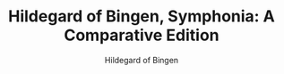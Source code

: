 ---
title: "Hildegard of Bingen, Symphonia: A Comparative Edition"
author: Hildegard of Bingen
editor: Corrigan, Vincent
volume: XXX
price: 126
isbn13: 978-1-926664-38-5
publisher: IMM
place: Lions Bay, BC
year: 2016
pages: xxx + 273
---